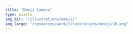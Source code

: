 ```yaml
---
title: "Emoji Camera"
type: pixels
img_dir: "/illustrations/emoji/"
img_large: "/resources/work/illustrations/emoji/10.png"
---
```

